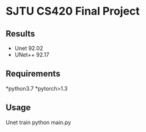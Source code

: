 SJTU CS420 Final Project
================
Results
-------------------
* Unet 92.02
* UNet++ 92.17

Requirements
-------------
*python3.7
*pytorch>1.3


Usage
-------------
Unet train
    python main.py
